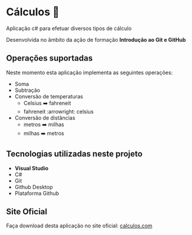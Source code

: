 # Cálculos :1234:
 Aplicação c# para efetuar diversos tipos de cálculo
 
 Desenvolvida no âmbito da ação de formação **Introdução ao Git e GitHub**

 ## Operações suportadas

Neste momento esta aplicação implementa as seguintes operações:

- Soma
- Subtração
- Conversão de temperaturas
    - Celsius :arrow_right: fahreneit
    - fahreneit :arrowright: celsius
- Conversão de distâncias
    - metros :arrow_right: milhas
    - milhas :arrow_right: metros
 ## Tecnologias utilizadas neste projeto

- **Visual Studio**
- C#
- Git
- Github Desktop
- Plataforma Github

 ## Site Oficial

 Faça download desta aplicação no site oficial: [calculos.com](https://www.calculos.com)
